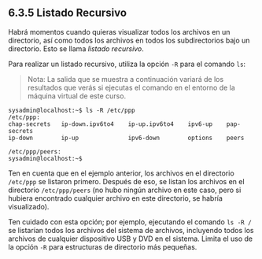 ## 6.3.5 Listado Recursivo
Habrá momentos cuando quieras visualizar todos los archivos en un directorio, así como todos los archivos en todos los subdirectorios bajo un directorio. Esto se llama _listado recursivo_.

Para realizar un listado recursivo, utiliza la opción `-R` para el comando `ls`:

>Nota: La salida que se muestra a continuación variará de los resultados que verás si ejecutas el comando en el entorno de la máquina virtual de este curso.

```shell-session
sysadmin@localhost:~$ ls -R /etc/ppp                                         
/etc/ppp:                                                                     
chap-secrets   ip-down.ipv6to4    ip-up.ipv6to4    ipv6-up    pap-secrets
ip-down        ip-up              ipv6-down        options    peers

/etc/ppp/peers:
sysadmin@localhost:~$
```
Ten en cuenta que en el ejemplo anterior, los archivos en el directorio `/etc/ppp` se listaron primero. Después de eso, se listan los archivos en el directorio `/etc/ppp/peers` (no hubo ningún archivo en este caso, pero si hubiera encontrado cualquier archivo en este directorio, se habría visualizado).

Ten cuidado con esta opción; por ejemplo, ejecutando el comando `ls -R /` se listarían todos los archivos del sistema de archivos, incluyendo todos los archivos de cualquier dispositivo USB y DVD en el sistema. Limita el uso de la opción `-R` para estructuras de directorio más pequeñas.